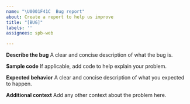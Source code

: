 ```yaml
---
name: "\U0001F41C  Bug report"
about: Create a report to help us improve
title: "[BUG]"
labels: ''
assignees: spb-web

---
```


**Describe the bug**
A clear and concise description of what the bug is.

**Sample code**
If applicable, add code to help explain your problem.

**Expected behavior**
A clear and concise description of what you expected to happen.

**Additional context**
Add any other context about the problem here.
